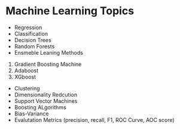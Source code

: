 # Machine Learning Topics

* Regression
* Classification
* Decision Trees
* Random Forests
* Ensmeble Leaning Methods
 1. Gradient Boosting Machine
 2. Adaboost
 3. XGboost
* Clustering
* Dimensionality Redcution
* Support Vector Machines
* Boosting ALgorithms
* Bias-Variance
* Evalutation Metrics (precision, recall, F1, ROC Curve, AOC score)
